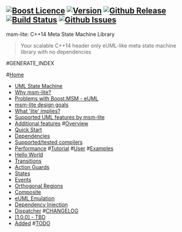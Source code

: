<a href="http://www.boost.org/LICENSE_1_0.txt" target="_blank">![Boost Licence](http://img.shields.io/badge/license-boost-blue.svg)</a>
<a href="https://github.com/boost-experimental/msm-lite/releases" target="_blank">![Version](https://badge.fury.io/gh/boost-experimental%2Fmsm-lite.svg)</a>
<a href="https://github.com/boost-experimental/msm-lite/releases/latest" target="_blank">![Github Release](http://img.shields.io/github/release/boost-experimental/msm-lite.svg)</a>
<a href="https://travis-ci.org/boost-experimental/msm-lite" target="_blank">![Build Status](https://img.shields.io/travis/boost-experimental/msm-lite/cpp14.svg?label=linux/osx)</a>
<a href="http://github.com/boost-experimental/msm-lite/issues" target="_blank">![Github Issues](https://img.shields.io/github/issues/boost-experimental/msm-lite.svg)</a>
---------------------------------------
msm-lite: C++14 Meta State Machine Library
> Your scalable C++14 header only eUML-like meta state machine library with no dependencies


#GENERATE_INDEX

#[Home](http://boost-experimental.github.io/msm-lite/index.html)
* [UML State Machine](http://boost-experimental.github.io/msm-lite/index.html#uml-state-machine)
* [Why msm-lite?](http://boost-experimental.github.io/msm-lite/index.html#why-msm-lite)
* [Problems with Boost.MSM - eUML](http://boost-experimental.github.io/msm-lite/index.html#problems-with-boostmsm-euml)
* [msm-lite design goals](http://boost-experimental.github.io/msm-lite/index.html#msm-lite-design-goals)
* [What 'lite' implies?](http://boost-experimental.github.io/msm-lite/index.html#what-lite-implies)
* [Supported UML features by msm-lite](http://boost-experimental.github.io/msm-lite/index.html#supported-uml-features-by-msm-lite)
* [Additional features](http://boost-experimental.github.io/msm-lite/index.html#additional-features)
#[Overview](http://boost-experimental.github.io/msm-lite/overview.html)
* [Quick Start](http://boost-experimental.github.io/msm-lite/overview.html#quick-start)
* [Dependencies](http://boost-experimental.github.io/msm-lite/overview.html#dependencies)
* [Supported/tested compilers](http://boost-experimental.github.io/msm-lite/overview.html#supportedtested-compilers)
* [Performance](http://boost-experimental.github.io/msm-lite/overview.html#performance)
#[Tutorial](http://boost-experimental.github.io/msm-lite/tutorial.html)
#[User](http://boost-experimental.github.io/msm-lite/user_guide.html)
#[Examples](http://boost-experimental.github.io/msm-lite/examples.html)
* [Hello World](http://boost-experimental.github.io/msm-lite/examples.html#hello-world)
* [Transitions](http://boost-experimental.github.io/msm-lite/examples.html#transitions)
* [Action Guards](http://boost-experimental.github.io/msm-lite/examples.html#action-guards)
* [States](http://boost-experimental.github.io/msm-lite/examples.html#states)
* [Events](http://boost-experimental.github.io/msm-lite/examples.html#events)
* [Orthogonal Regions](http://boost-experimental.github.io/msm-lite/examples.html#orthogonal-regions)
* [Composite](http://boost-experimental.github.io/msm-lite/examples.html#composite)
* [eUML Emulation](http://boost-experimental.github.io/msm-lite/examples.html#euml-emulation)
* [Dependency Injection](http://boost-experimental.github.io/msm-lite/examples.html#dependency-injection)
* [Dispatcher](http://boost-experimental.github.io/msm-lite/examples.html#dispatcher)
#[CHANGELOG](http://boost-experimental.github.io/msm-lite/CHANGELOG.html)
* [[1.0.0] - TBD](http://boost-experimental.github.io/msm-lite/CHANGELOG.html#100-tbd)
* [Added](http://boost-experimental.github.io/msm-lite/CHANGELOG.html#added)
#[TODO](http://boost-experimental.github.io/msm-lite/TODO.html)
